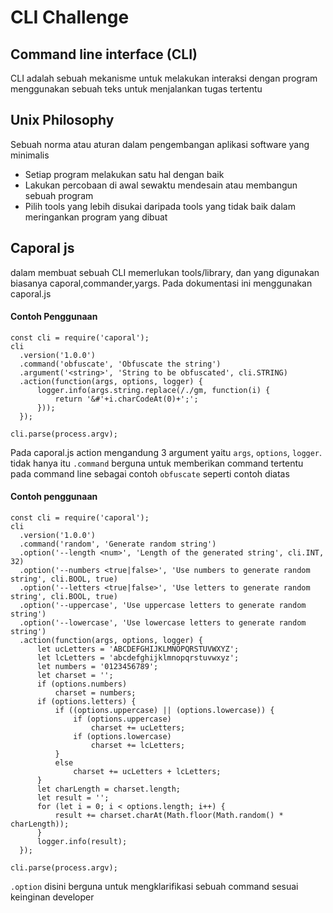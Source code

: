 # CLI Challenge
## Command line interface (CLI)
CLI adalah sebuah mekanisme untuk melakukan interaksi dengan program menggunakan sebuah teks untuk menjalankan tugas tertentu
## Unix Philosophy
Sebuah norma atau aturan dalam pengembangan aplikasi software yang minimalis
- Setiap program melakukan satu hal dengan baik
- Lakukan percobaan di awal sewaktu mendesain atau membangun sebuah program
- Pilih tools yang lebih disukai daripada tools yang tidak baik dalam meringankan program yang dibuat
## Caporal js
dalam membuat sebuah CLI memerlukan tools/library, dan yang digunakan biasanya caporal,commander,yargs. Pada dokumentasi ini menggunakan caporal.js
#### Contoh Penggunaan
```
const cli = require('caporal');
cli
  .version('1.0.0')
  .command('obfuscate', 'Obfuscate the string')
  .argument('<string>', 'String to be obfuscated', cli.STRING)
  .action(function(args, options, logger) {
	  logger.info(args.string.replace(/./gm, function(i) {
		  return '&#'+i.charCodeAt(0)+';';
	  }));
  });
 
cli.parse(process.argv);
```
Pada caporal.js action mengandung 3 argument yaitu `args`, `options`, `logger`. tidak hanya itu `.command` berguna untuk memberikan command tertentu pada command line sebagai contoh `obfuscate` seperti contoh diatas
#### Contoh penggunaan
```
const cli = require('caporal');
cli
  .version('1.0.0')
  .command('random', 'Generate random string')
  .option('--length <num>', 'Length of the generated string', cli.INT, 32)
  .option('--numbers <true|false>', 'Use numbers to generate random string', cli.BOOL, true)
  .option('--letters <true|false>', 'Use letters to generate random string', cli.BOOL, true)
  .option('--uppercase', 'Use uppercase letters to generate random string')
  .option('--lowercase', 'Use lowercase letters to generate random string')
  .action(function(args, options, logger) {
	  let ucLetters = 'ABCDEFGHIJKLMNOPQRSTUVWXYZ';
	  let lcLetters = 'abcdefghijklmnopqrstuvwxyz';
	  let numbers = '0123456789';
	  let charset = '';
	  if (options.numbers)
		  charset = numbers;
	  if (options.letters) {
		  if ((options.uppercase) || (options.lowercase)) {
			  if (options.uppercase)
				  charset += ucLetters;
			  if (options.lowercase)
				  charset += lcLetters;
		  }
		  else
			  charset += ucLetters + lcLetters;
	  }
	  let charLength = charset.length;
	  let result = '';
	  for (let i = 0; i < options.length; i++) {
		  result += charset.charAt(Math.floor(Math.random() * charLength));
	  }
	  logger.info(result);
  });
 
cli.parse(process.argv);
```
`.option` disini berguna untuk mengklarifikasi sebuah command sesuai keinginan developer

